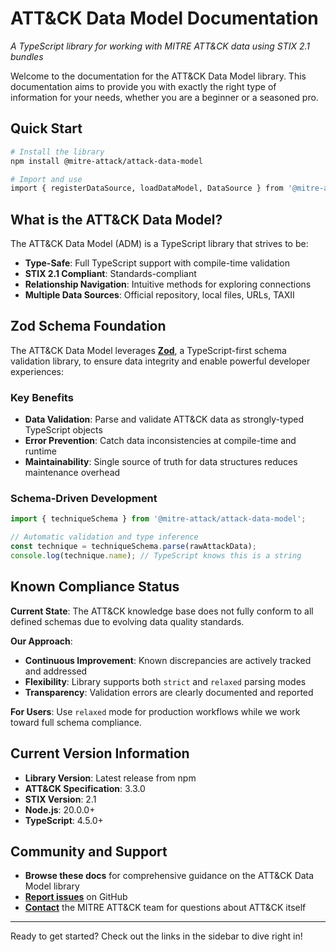 # ATT&CK Data Model Documentation

*A TypeScript library for working with MITRE ATT&CK data using STIX 2.1 bundles*

Welcome to the documentation for the ATT&CK Data Model library.
This documentation aims to provide you with exactly the right type of information for your needs, whether you are a beginner or a seasoned pro.

## Quick Start

```bash
# Install the library
npm install @mitre-attack/attack-data-model

# Import and use
import { registerDataSource, loadDataModel, DataSource } from '@mitre-attack/attack-data-model';
```

## What is the ATT&CK Data Model?

The ATT&CK Data Model (ADM) is a TypeScript library that strives to be:

- **Type-Safe**: Full TypeScript support with compile-time validation
- **STIX 2.1 Compliant**: Standards-compliant
- **Relationship Navigation**: Intuitive methods for exploring connections
- **Multiple Data Sources**: Official repository, local files, URLs, TAXII

## Zod Schema Foundation

The ATT&CK Data Model leverages **[Zod](https://zod.dev/)**, a TypeScript-first schema validation library, to ensure data integrity and enable powerful developer experiences:

### Key Benefits

- **Data Validation**: Parse and validate ATT&CK data as strongly-typed TypeScript objects
- **Error Prevention**: Catch data inconsistencies at compile-time and runtime
- **Maintainability**: Single source of truth for data structures reduces maintenance overhead

### Schema-Driven Development

```typescript
import { techniqueSchema } from '@mitre-attack/attack-data-model';

// Automatic validation and type inference
const technique = techniqueSchema.parse(rawAttackData);
console.log(technique.name); // TypeScript knows this is a string
```

## Known Compliance Status

**Current State**: The ATT&CK knowledge base does not fully conform to all defined schemas due to evolving data quality standards.

**Our Approach**:

- **Continuous Improvement**: Known discrepancies are actively tracked and addressed
- **Flexibility**: Library supports both `strict` and `relaxed` parsing modes
- **Transparency**: Validation errors are clearly documented and reported

**For Users**: Use `relaxed` mode for production workflows while we work toward full schema compliance.

## Current Version Information

- **Library Version**: Latest release from npm
- **ATT&CK Specification**: 3.3.0
- **STIX Version**: 2.1
- **Node.js**: 20.0.0+
- **TypeScript**: 4.5.0+

## Community and Support

- **Browse these docs** for comprehensive guidance on the ATT&CK Data Model library
- **[Report issues](https://github.com/mitre-attack/attack-data-model/issues)** on GitHub
- **[Contact](https://attack.mitre.org/resources/engage-with-attack/contact/)** the MITRE ATT&CK team for questions about ATT&CK itself

---

Ready to get started? Check out the links in the sidebar to dive right in!
